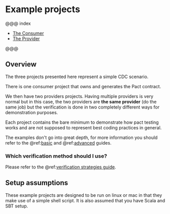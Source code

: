 # Example projects

@@@ index

* [The Consumer](consumer.md)
* [The Provider](provider.md)

@@@

## Overview
The three projects presented here represent a simple CDC scenario.

There is one consumer project that owns and generates the Pact contract.

We then have two providers projects. Having multiple providers is very normal but in this case, the two providers are **the same provider** (do the same job) but the verification is done in two completely different ways for demonstration purposes.

Each project contains the bare minimum to demonstrate how pact testing works and are not supposed to represent best coding practices in general.

The examples don't go into great depth, for more information you should refer to the @ref:[basic](../basics/index.md) and @ref:[advanced](../advanced/index.md) guides.

### Which verification method should I use?
Please refer to the @ref:[verification strategies guide](../articles/verification-strategies.md).

## Setup assumptions
These example projects are designed to be run on linux or mac in that they make use of a simple shell script. It is also assumed that you have Scala and SBT setup.
